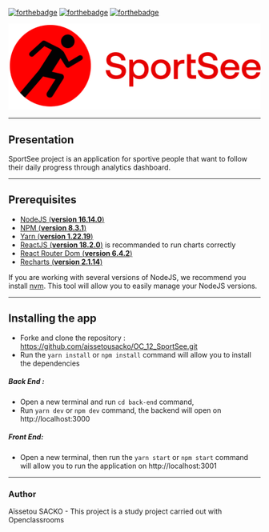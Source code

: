 [![forthebadge](https://forthebadge.com/images/badges/uses-html.svg)](https://forthebadge.com) [![forthebadge](https://forthebadge.com/images/badges/uses-css.svg)](https://forthebadge.com) [![forthebadge](https://forthebadge.com/images/badges/made-with-javascript.svg)](https://forthebadge.com)

<p align=center>
  <img src="/src/assets/logo.png" alt="Logo SportSee" />
</p>

---

## Presentation

SportSee project is an application for sportive people that want to follow their daily progress through analytics dashboard.

---

## Prerequisites

- [NodeJS (**version 16.14.0**)](https://nodejs.org/en/)
- [NPM (**version 8.3.1**)](https://www.npmjs.com/)
- [Yarn (**version 1.22.19**)](https://yarnpkg.com/)
- [ReactJS (**version 18.2.0**)](https://en.reactjs.org/) is recommanded to run charts correctly
- [React Router Dom (**version 6.4.2**)](https://reactrouter.com/en/main)
- [Recharts (**version 2.1.14**)](https://recharts.org/en-US/)

If you are working with several versions of NodeJS, we recommend you install [nvm](https://github.com/nvm-sh/nvm). This tool will allow you to easily manage your NodeJS versions.

---

## Installing the app

- Forke and clone the repository : https://github.com/aissetousacko/OC_12_SportSee.git
- Run the `yarn install` or `npm install` command will allow you to install the dependencies

##### Back End :

- Open a new terminal and run `cd back-end` command,
- Run `yarn dev` or `npm dev` command, the backend will open on http://localhost:3000

##### Front End:

- Open a new terminal, then run the `yarn start` or `npm start` command will allow you to run the application on http://localhost:3001

---

### Author

Aïssetou SACKO - This project is a study project carried out with Openclassrooms

